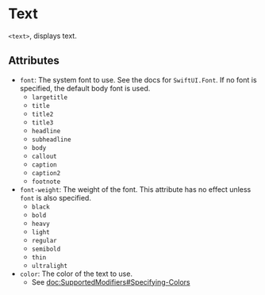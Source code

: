 # Text

`<text>`, displays text.

## Attributes

- `font`: The system font to use. See the docs for `SwiftUI.Font`. If no font is specified, the default body font is used.
    - `largetitle`
    - `title`
    - `title2`
    - `title3`
    - `headline`
    - `subheadline`
    - `body`
    - `callout`
    - `caption`
    - `caption2`
    - `footnote`
- `font-weight`: The weight of the font. This attribute has no effect unless `font` is also specified.
    - `black`
    - `bold`
    - `heavy`
    - `light`
    - `regular`
    - `semibold`
    - `thin`
    - `ultralight`
- `color`: The color of the text to use.
    - See <doc:SupportedModifiers#Specifying-Colors>
